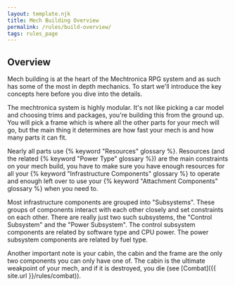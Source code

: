 ```yaml
---
layout: template.njk
title: Mech Building Overview
permalink: /rules/build-overview/
tags: rules_page
---
```


## Overview

Mech building is at the heart of the Mechtronica RPG system and as such has some of the most in depth mechanics. To start we'll introduce the key concepts here before you dive into the details.

The mechtronica system is highly modular. It's not like picking a car model and choosing trims and packages, you're building this from the ground up. You will pick a frame which is where all the other parts for your mech will go, but the main thing it determines are how fast your mech is and how many parts it can fit.

Nearly all parts use {% keyword "Resources" glossary %}. Resources (and the related {% keyword "Power Type" glossary %}) are the main constraints on your mech build, you have to make sure you have enough resources for all your {% keyword "Infrastructure Components" glossary %} to operate and enough left over to use your {% keyword "Attachment Components" glossary %} when you need to.

Most infrastructure components are grouped into "Subsystems". These groups of components interact with each other closely and set constraints on each other. There are really just two such subsystems, the "Control Subsystem" and the "Power Subsystem". The control subsystem components are related by software type and CPU power. The power subsystem components are related by fuel type.

Another important note is your cabin, the cabin and the frame are the only two components you can only have one of. The cabin is the ultimate weakpoint of your mech, and if it is destroyed, you die (see [Combat]({{ site.url }}/rules/combat)).